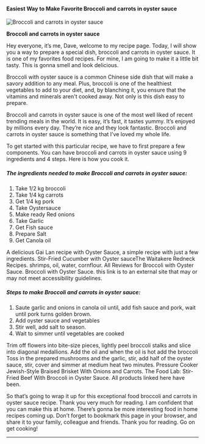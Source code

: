             

#### Easiest Way to Make Favorite Broccoli and carrots in oyster sauce

![Broccoli and carrots in oyster sauce](https://img-global.cpcdn.com/recipes/ebe482d1503e480c/751x532cq70/broccoli-and-carrots-in-oyster-sauce-recipe-main-photo.jpg)

**Broccoli and carrots in oyster sauce**

Hey everyone, it’s me, Dave, welcome to my recipe page. Today, I will show you a way to prepare a special dish, broccoli and carrots in oyster sauce. It is one of my favorites food recipes. For mine, I am going to make it a little bit tasty. This is gonna smell and look delicious.

Broccoli with oyster sauce is a common Chinese side dish that will make a savory addition to any meal. Plus, broccoli is one of the healthiest vegetables to add to your diet, and, by blanching it, you ensure that the vitamins and minerals aren't cooked away. Not only is this dish easy to prepare.

Broccoli and carrots in oyster sauce is one of the most well liked of recent trending meals in the world. It is easy, it’s fast, it tastes yummy. It’s enjoyed by millions every day. They’re nice and they look fantastic. Broccoli and carrots in oyster sauce is something that I’ve loved my whole life.

To get started with this particular recipe, we have to first prepare a few components. You can have broccoli and carrots in oyster sauce using 9 ingredients and 4 steps. Here is how you cook it.

##### The ingredients needed to make Broccoli and carrots in oyster sauce:

1.  Take 1/2 kg broccoli
2.  Take 1/4 kg carrots
3.  Get 1/4 kg pork
4.  Take Oystersauce
5.  Make ready Red onions
6.  Take Garlic
7.  Get Fish sauce
8.  Prepare Salt
9.  Get Canola oil

A delicious Gai Lan recipe with Oyster Sauce, a simple recipe with just a few ingredients. Stir-Fried Cucumber with Oyster sauceThe Waitakere Redneck Recipes. shrimps, oil, water, cornflour. All Reviews for Broccoli with Oyster Sauce. Broccoli with Oyster Sauce. this link is to an external site that may or may not meet accessibility guidelines.

##### Steps to make Broccoli and carrots in oyster sauce:

1.  Saute garlic and onions in canola oil until, add fish sauce and pork, wait until pork turns golden brown.
2.  Add oyster sauce and vegetables
3.  Stir well, add salt to season.
4.  Wait to simmer until vegetables are cooked

Trim off flowers into bite-size pieces, lightly peel broccoli stalks and slice into diagonal medallions. Add the oil and when the oil is hot add the broccoli Toss in the prepared mushrooms and the garlic, stir, add half of the oyster sauce, stir, cover and simmer at medium heat two minutes. Pressure Cooker Jewish-Style Braised Brisket With Onions and Carrots. The Food Lab: Stir-Fried Beef With Broccoli in Oyster Sauce. All products linked here have been.

So that’s going to wrap it up for this exceptional food broccoli and carrots in oyster sauce recipe. Thank you very much for reading. I am confident that you can make this at home. There’s gonna be more interesting food in home recipes coming up. Don’t forget to bookmark this page in your browser, and share it to your family, colleague and friends. Thank you for reading. Go on get cooking!

* * *